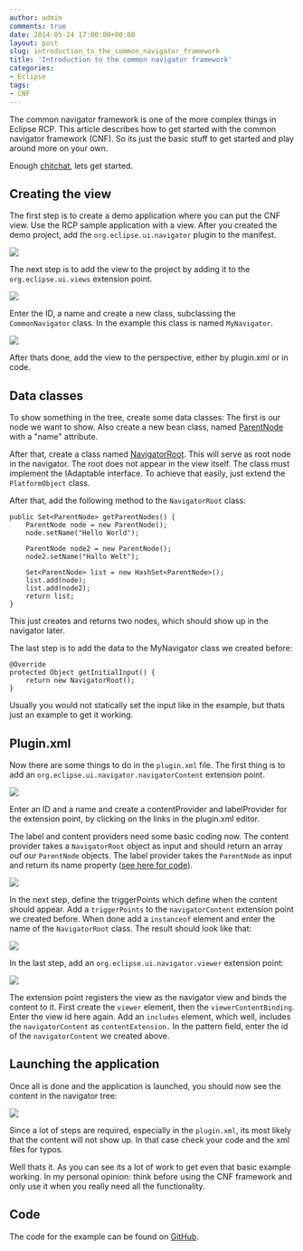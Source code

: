```yaml
---
author: admin
comments: true
date: 2014-05-24 17:00:00+00:00
layout: post
slug: introduction_to_the_common_navigator_framework
title: 'Introduction to the common navigator framework'
categories:
- Eclipse
tags:
- CNF
---
```


The common navigator framework is one of the more complex things in Eclipse RCP. This article describes how to get started with the common navigator framework (CNF). So its just the basic stuff to get started and play around more on your own.

Enough [chitchat](http://youtu.be/oHoeXFbc1PA?t=10s), lets get started.

## Creating the view

The first step is to create a demo application where you can put the CNF view. Use the RCP sample application with a view. After you created the demo project, add the <code>org.eclipse.ui.navigator</code> plugin to the manifest.

![](https://andydunkel.net/assets/uploads/2014/05/cnf/cnf1.png)

The next step is to add the view to the project by adding it to the <code>org.eclipse.ui.views</code> extension point.

![](https://andydunkel.net/assets/uploads/2014/05/cnf/cnf2.png)

Enter the ID, a name and create a new class, subclassing the <code>CommonNavigator</code> class. In the example this class is named <code>MyNavigator</code>.

![](https://andydunkel.net/assets/uploads/2014/05/cnf/cnf3.png)

After thats done, add the view to the perspective, either by plugin.xml or in code.

## Data classes

To show something in the tree, create some data classes: The first is our node we want to show. Also create a new bean class, named [ParentNode](https://github.com/andydunkel/RCP-Demo-Application/blob/master/com.da.editor/src/com/da/editor/cnf/ParentNode.java)  with a "name" attribute.

After that, create a class named [NavigatorRoot](https://github.com/andydunkel/RCP-Demo-Application/blob/master/com.da.editor/src/com/da/editor/cnf/NavigatorRoot.java). This will serve as root node in the navigator. The root does not appear in the view itself. The class must implement the IAdaptable interface. To achieve that easily, just extend the <code>PlatformObject</code> class.

After that, add the following method to the <code>NavigatorRoot</code> class:

	public Set<ParentNode> getParentNodes() {					
		ParentNode node = new ParentNode();
		node.setName("Hello World");
				
		ParentNode node2 = new ParentNode();
		node2.setName("Hallo Welt");
		
		Set<ParentNode> list = new HashSet<ParentNode>();
		list.add(node);		
		list.add(node2);		
		return list;
	}	

This just creates and returns two nodes, which should show up in the navigator later.

The last step is to add the data to the MyNavigator class we created before:

	@Override
	protected Object getInitialInput() {
		return new NavigatorRoot();
	}

Usually you would not statically set the input like in the example, but thats just an example to get it working.

## Plugin.xml

Now there are some things to do in the <code>plugin.xml</code> file. The first thing is to add an <code>org.eclipse.ui.navigator.navigatorContent</code> extension point.

![](https://andydunkel.net/assets/uploads/2014/05/cnf/cnf4.png)

Enter an ID and a name and create a contentProvider and labelProvider for the extension point, by clicking on the links in the plugin.xml editor.

The label and content providers need some basic coding now. The content provider takes a <code>NavigatorRoot</code> object as input and should return an array ouf our <code>ParentNode</code> objects. The label provider takes the <code>ParentNode</code> as input and return its name property ([see here for code](https://github.com/andydunkel/RCP-Demo-Application/tree/master/com.da.editor/src/com/da/editor/cnf)). 

![](https://andydunkel.net/assets/uploads/2014/05/cnf/cnf5.png)

In the next step, define the triggerPoints which define when the content should appear. Add a <code>triggerPoints</code> to the <code>navigatorContent</code> extension point we created before. When done add a <code>instanceof</code> element and enter the name of the <code>NavigatorRoot</code> class. The result should look like that: 

![](https://andydunkel.net/assets/uploads/2014/05/cnf/cnf6.png)

In the last step, add an <code>org.eclipse.ui.navigator.viewer</code> extension point:

![](https://andydunkel.net/assets/uploads/2014/05/cnf/cnf7.png)

The extension point registers the view as the navigator view and binds the content to it. First create the <code>viewer</code> element, then the <code>viewerContentBinding</code>. Enter the view id here again. Add an <code>includes</code> element, which well, includes the <code>navigatorContent</code> as <code>contentExtension.</code> In the pattern field, enter the id of the <code>navigatorContent</code> we created above.

## Launching the application

Once all is done and the application is launched, you should now see the content in the navigator tree:

![](https://andydunkel.net/assets/uploads/2014/05/cnf/cnf8.png)

Since a lot of steps are required, especially in the <code>plugin.xml</code>, its most likely that the content will not show up. In that case check your code and the xml files for typos. 

Well thats it. As you can see its a lot of work to get even that basic example working. In my personal opinion: think before using the CNF framework and only use it when you really need all the functionality.

## Code

The code for the example can be found on [GitHub](https://github.com/andydunkel/RCP-Demo-Application).